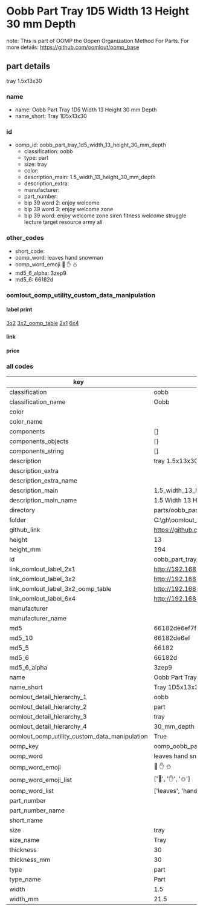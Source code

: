 # Oobb Part Tray 1D5 Width 13 Height 30 mm Depth  

note: This is part of OOMP the Oopen Organization Method For Parts. For more details: https://github.com/oomlout/oomp_base

##  part details
  



tray 1.5x13x30



### name
* name: Oobb Part Tray 1D5 Width 13 Height 30 mm Depth
* name_short: Tray 1D5x13x30 
### id
* oomp_id: oobb_part_tray_1d5_width_13_height_30_mm_depth
  * classification: oobb
  * type: part
  * size: tray
  * color: 
  * description_main: 1.5_width_13_height_30_mm_depth
  * description_extra: 
  * manufacturer: 
  * part_number: 
  * bip 39 word 2: enjoy welcome
  * bip 39 word 3: enjoy welcome zone
  * bip 39 word: enjoy welcome zone siren fitness welcome struggle lecture target resource army all

### other_codes
* short_code: 
* oomp_word: leaves hand snowman
* oomp_word_emoji :leaves: :hand: :snowman:
* md5_6_alpha: 3zep9
* md5_6: 66182d






### oomlout_oomp_utility_custom_data_manipulation
#### label print
[3x2](http://192.168.1.245:1112/?label=oomp%203zep9)
[3x2_oomp_table](http://192.168.1.108:1112/?label=oomp%203zep9)
[2x1](http://192.168.1.242:1112/?label=oomp%203zep9)
[6x4](http://192.168.1.55:1112/?label=oomp%203zep9)    

#### link

                              

#### price







### all codes 
| key | value |  
| --- | --- |  
| classification | oobb |  
| classification_name | Oobb |  
| color |  |  
| color_name |  |  
| components | [] |  
| components_objects | [] |  
| components_string | [] |  
| description | tray 1.5x13x30 |  
| description_extra |  |  
| description_extra_name |  |  
| description_main | 1.5_width_13_height_30_mm_depth |  
| description_main_name | 1.5 Width 13 Height 30 mm Depth |  
| directory | parts/oobb_part_tray_1d5_width_13_height_30_mm_depth |  
| folder | C:\gh\oomlout_oobb_version_4_generated_parts\parts\oobb_part_tray_1d5_width_13_height_30_mm_depth |  
| github_link | https://github.com/oomlout/oomlout_oomp_part_src/tree/main/parts/oobb_part_tray_1d5_width_13_height_30_mm_depth |  
| height | 13 |  
| height_mm | 194 |  
| id | oobb_part_tray_1d5_width_13_height_30_mm_depth |  
| link_oomlout_label_2x1 | http://192.168.1.242:1112/?label=oomp%203zep9 |  
| link_oomlout_label_3x2 | http://192.168.1.245:1112/?label=oomp%203zep9 |  
| link_oomlout_label_3x2_oomp_table | http://192.168.1.108:1112/?label=oomp%203zep9 |  
| link_oomlout_label_6x4 | http://192.168.1.55:1112/?label=oomp%203zep9 |  
| manufacturer |  |  
| manufacturer_name |  |  
| md5 | 66182de6ef7f1aebe52bfc97ffbe5255 |  
| md5_10 | 66182de6ef |  
| md5_5 | 66182 |  
| md5_6 | 66182d |  
| md5_6_alpha | 3zep9 |  
| name | Oobb Part Tray 1D5 Width 13 Height 30 mm Depth |  
| name_short | Tray 1D5x13x30  |  
| oomlout_detail_hierarchy_1 | oobb |  
| oomlout_detail_hierarchy_2 | part |  
| oomlout_detail_hierarchy_3 | tray |  
| oomlout_detail_hierarchy_4 | 30_mm_depth |  
| oomlout_oomp_utility_custom_data_manipulation | True |  
| oomp_key | oomp_oobb_part_tray_1d5_width_13_height_30_mm_depth |  
| oomp_word | leaves hand snowman |  
| oomp_word_emoji | :leaves: :hand: :snowman: |  
| oomp_word_emoji_list | [':leaves:', ':hand:', ':snowman:'] |  
| oomp_word_list | ['leaves', 'hand', 'snowman'] |  
| part_number |  |  
| part_number_name |  |  
| short_name |  |  
| size | tray |  
| size_name | Tray |  
| thickness | 30 |  
| thickness_mm | 30 |  
| type | part |  
| type_name | Part |  
| width | 1.5 |  
| width_mm | 21.5 |  

